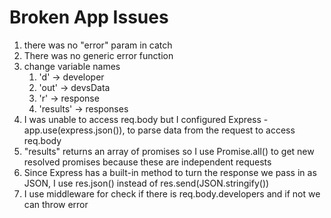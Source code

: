 # Broken App Issues
1. there was no "error" param in catch
2. There was no generic error function
3. change variable names
   1.  'd' -> developer
   2.  'out' -> devsData
   3.  'r' -> response
   4.  'results' -> responses
4. I was unable to access req.body but I configured Express - app.use(express.json()), to parse data from the request to access req.body
5. "results" returns an array of promises so I use Promise.all() to get new resolved promises because these are independent requests
6. Since Express has a built-in method to turn the response we pass in as JSON, I use res.json() instead of res.send(JSON.stringify())
7. I use middleware for check if there is req.body.developers and if not we can throw error
